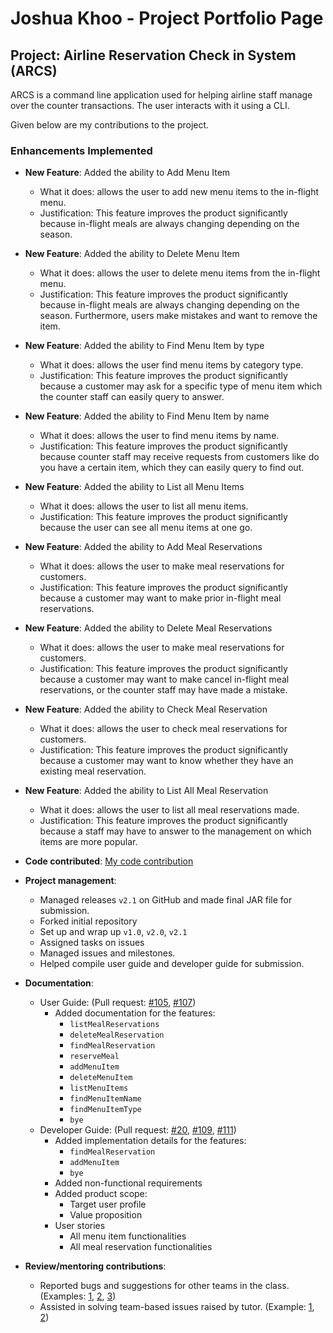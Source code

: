 # Joshua Khoo - Project Portfolio Page

## Project: Airline Reservation Check in System (ARCS)

ARCS is a command line application used for helping airline staff manage over the counter transactions. The user interacts with it using a CLI.

Given below are my contributions to the project.

### Enhancements Implemented

* **New Feature**: Added the ability to Add Menu Item
  * What it does: allows the user to add new menu items to the in-flight menu.
  * Justification: This feature improves the product significantly because in-flight meals are always changing depending on the season.


* **New Feature**: Added the ability to Delete Menu Item
  * What it does: allows the user to delete menu items from the in-flight menu.
  * Justification: This feature improves the product significantly because in-flight meals are always changing depending on the season. Furthermore, users make mistakes and want to remove the item.

<div style="page-break-after: always;"></div>

* **New Feature**: Added the ability to Find Menu Item by type
  * What it does: allows the user find menu items by category type.
  * Justification: This feature improves the product significantly because a customer may ask for a specific type of menu item which the counter staff can easily query to answer.

* **New Feature**: Added the ability to Find Menu Item by name
  * What it does: allows the user to find menu items by name.
  * Justification: This feature improves the product significantly because counter staff may receive requests from customers like do you have a certain item, which they can easily query to find out.

* **New Feature**: Added the ability to List all Menu Items
  * What it does: allows the user to list all menu items.
  * Justification: This feature improves the product significantly because the user can see all menu items at one go.

* **New Feature**: Added the ability to Add Meal Reservations
  * What it does: allows the user to make meal reservations for customers.
  * Justification: This feature improves the product significantly because a customer may want to make prior in-flight meal reservations.

* **New Feature**: Added the ability to Delete Meal Reservations
  * What it does: allows the user to make meal reservations for customers.
  * Justification: This feature improves the product significantly because a customer may want to make cancel in-flight meal reservations, or the counter staff may have made a mistake.

* **New Feature**: Added the ability to Check Meal Reservation
  * What it does: allows the user to check meal reservations for customers.
  * Justification: This feature improves the product significantly because a customer may want to know whether they have an existing meal reservation.

* **New Feature**: Added the ability to List All Meal Reservation
  * What it does: allows the user to list all meal reservations made.
  * Justification: This feature improves the product significantly because a staff may have to answer to the management on which items are more popular.
  


* **Code contributed**: [My code contribution](https://nus-cs2113-ay2122s2.github.io/tp-dashboard/?search=suenalaba&breakdown=true&sort=groupTitle&sortWithin=title&since=2022-02-18&timeframe=commit&mergegroup=&groupSelect=groupByRepos&checkedFileTypes=docs~functional-code~test-code~other)

<div style="page-break-after: always;"></div>

* **Project management**:
    * Managed releases `v2.1` on GitHub and made final JAR file for submission.
    * Forked initial repository
    * Set up and wrap up `v1.0`, `v2.0`, `v2.1`
    * Assigned tasks on issues
    * Managed issues and milestones.
    * Helped compile user guide and developer guide for submission.
    

* **Documentation**:
    * User Guide: (Pull request: [\#105](https://github.com/AY2122s2-CS2113-F12-3/tp/pull/105), [\#107](https://github.com/AY2122s2-CS2113-F12-3/tp/pull/107))
        * Added documentation for the features:
          * `listMealReservations`
          * `deleteMealReservation`
          * `findMealReservation`
          * `reserveMeal`
          * `addMenuItem`
          * `deleteMenuItem`
          * `listMenuItems`
          * `findMenuItemName`
          * `findMenuItemType`
          * `bye`
    * Developer Guide: (Pull request: [\#20](https://github.com/AY2122s2-CS2113-F12-3/tp/pull/20), [\#109](https://github.com/AY2122s2-CS2113-F12-3/tp/pull/109), [\#111](https://github.com/AY2122s2-CS2113-F12-3/tp/pull/111))
        * Added implementation details for the features:
          * `findMealReservation`
          * `addMenuItem`
          * `bye`
        * Added non-functional requirements
        * Added product scope:
          * Target user profile
          * Value proposition
        * User stories
          * All menu item functionalities
          * All meal reservation functionalities

* **Review/mentoring contributions**:
    * Reported bugs and suggestions for other teams in the class. (Examples: [1](https://github.com/suenalaba/ped/issues/6), [2](https://github.com/suenalaba/ped/issues/1), [3](https://github.com/suenalaba/ped/issues/8))
    * Assisted in solving team-based issues raised by tutor. (Example: [1](https://github.com/AY2122s2-CS2113-F12-3/tp/issues/95), [2](https://github.com/AY2122s2-CS2113-F12-3/tp/issues/76)) 
